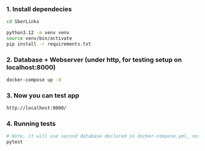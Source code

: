 ### 1. Install dependecies

```bash
cd SberLinks

python3.12 -m venv venv
source venv/bin/activate
pip install -r requirements.txt
```

### 2. Database + Webserver (under http, for testing setup on localhost:8000)

```bash
docker-compose up -d
```

### 3. Now you can test app

```bash
http://localhost:8000/
```

### 4. Running tests

```bash
# Note, it will use second database declared in docker-compose.yml, not default one. Not working now :(
pytest                                                                    
```
